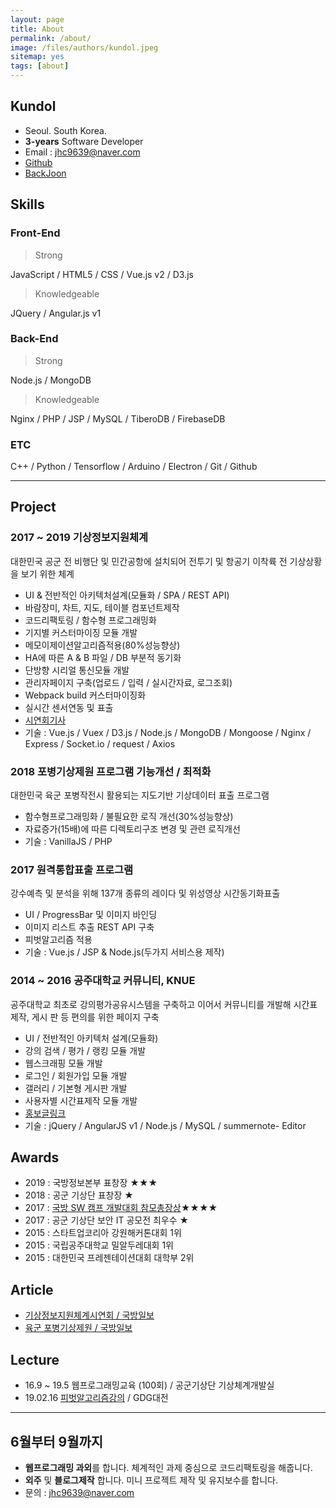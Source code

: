 ```yaml
---
layout: page
title: About
permalink: /about/
image: /files/authors/kundol.jpeg
sitemap: yes
tags: [about]
--- 
```


## Kundol
- Seoul. South Korea.
- **3-years** Software Developer  
- Email : jhc9639@naver.com
- [Github](https://github.com/wnghdcjfe) 
- [BackJoon](https://www.acmicpc.net/user/zagabi/) 

## Skills
### Front-End
 > Strong

JavaScript / HTML5 / CSS / Vue.js v2 / D3.js

 > Knowledgeable

JQuery / Angular.js v1

### Back-End
 > Strong

Node.js / MongoDB

 > Knowledgeable
 
Nginx / PHP / JSP / MySQL / TiberoDB / FirebaseDB

### ETC
C++ / Python / Tensorflow / Arduino / Electron / Git / Github 

-------

## Project
### 2017 ~ 2019 기상정보지원체계 
대한민국 공군 전 비행단 및 민간공항에 설치되어 전투기 및 항공기 이착륙 전 기상상황을 보기 위한 체계 
 - UI & 전반적인 아키텍처설계(모듈화 / SPA / REST API)
 - 바람장미, 차트, 지도, 테이블 컴포넌트제작
 - 코드리팩토링 / 함수형 프로그래밍화
 - 기지별 커스터마이징 모듈 개발
 - 메모이제이션알고리즘적용(80%성능향상)
 - HA에 따른 A & B 파일 / DB 부분적 동기화
 - 단방향 시리얼 통신모듈 개발
 - 관리자페이지 구축(업로드 / 입력 / 실시간자료, 로그조회)
 - Webpack build 커스터마이징화
 - 실시간 센서연동 및 표출
 - [시연회기사](!https://bit.ly/2JPk9Jj)
 - 기술 : Vue.js / Vuex / D3.js / Node.js / MongoDB / Mongoose / Nginx / Express / Socket.io / request / Axios

### 2018 포병기상제원 프로그램 기능개선 / 최적화
대한민국 육군 포병작전시 활용되는 지도기반 기상데이터 표출 프로그램
 - 함수형프로그래밍화 / 불필요한 로직 개선(30%성능향상)
 - 자료증가(15배)에 따른 디렉토리구조 변경 및 관련 로직개선
 - 기술 : VanillaJS / PHP 

### 2017 원격통합표출 프로그램 
강수예측 및 분석을 위해 137개 종류의 레이다 및 위성영상 시간동기화표출 
 - UI / ProgressBar 및 이미지 바인딩
 - 이미지 리스트 추출 REST API 구축 
 - 피벗알고리즘 적용
 - 기술 : Vue.js / JSP & Node.js(두가지 서비스용 제작)

### 2014 ~ 2016 공주대학교 커뮤니티, KNUE 
공주대학교 최초로 강의평가공유시스템을 구축하고 이어서 커뮤니티를 개발해 시간표제작, 게시 판 등 편의를 위한 페이지 구축  
 - UI / 전반적인 아키텍처 설계(모듈화)
 - 강의 검색 / 평가 / 랭킹 모듈 개발
 - 웹스크래핑 모듈 개발
 - 로그인 / 회원가입 모듈 개발
 - 갤러리 / 기본형 게시판 개발
 - 사용자별 시간표제작 모듈 개발
 - [홍보글링크](!https://bit.ly/2JPiR0V)
 - 기술 : jQuery / AngularJS v1 / Node.js / MySQL / summernote- Editor

## Awards 
 - 2019 : 국방정보본부 표창장 ★★★
 - 2018 : 공군 기상단 표창장 ★  
 - 2017 : [국방 SW 캠프 개발대회 참모총장상](!https://github.com/wnghdcjfe/heartsaver)★★★★
 - 2017 : 공군 기상단 보안 IT 공모전 최우수 ★ 
 - 2015 : 스타트업코리아 강원해커톤대회 1위
 - 2015 : 국립공주대학교 밀알두레대회 1위 
 - 2015 : 대한민국 프레젠테이션대회 대학부 2위 

## Article
 - [기상정보지원체계시연회 / 국방일보](!https://bit.ly/2JPk9Jj) 
 - [육군 포병기상제원 / 국방일보](!https://bit.ly/2uxHCnI) 

## Lecture
 - 16.9 ~ 19.5 웹프로그래밍교육 (100회) / 공군기상단 기상체계개발실 
 - 19.02.16 [피벗알고리즘강의](!https://www.slideshare.net/hongchulju/ss-132025864) / GDG대전

-------
## 6월부터 9월까지
 - **웹프로그래밍 과외**를 합니다. 체계적인 과제 중심으로 코드리팩토링을 해줍니다.
 - **외주** 및 **블로그제작** 합니다. 미니 프로젝트 제작 및 유지보수를 합니다.  
 - 문의 : jhc9639@naver.com

